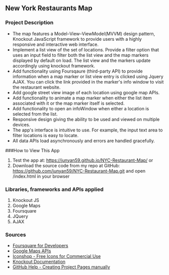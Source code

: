 ## New York Restaurants Map

### Project Description
* The map features a Model–View–ViewModel(MVVM) design pattern, Knockout JavaScript framework to provide users with a highly responsive and interactive web interface.
* Implement a list view of the set of locations. Provide a filter option that uses an input field to filter both the list view and the map markers displayed by default on load. The list view and the markers update accordingly using knockout framework.
* Add functionality using Foursqaure (third-party API) to provide information when a map marker or list view entry is clicked using Jquery AJAX. You can click the link provided in the marker's info window to visit the restaurant website.
* Add google street view image of each location using google map APIs.
* Add functionality to animate a map marker when either the list item associated with it or the map marker itself is selected.
* Add functionality to open an infoWindow when either a location is selected from the list.
* Responsive design giving the ability to be used and viewed on multiple devices.
* The app's interface is intuitive to use. For example, the input text area to filter locations is easy to locate.
* All data APIs load asynchronously and errors are handled gracefully.

###How to View This App
1. Test the app at: https://junyan59.github.io/NYC-Restaurant-Map/ or
2. Download the source code from my repo at GitHub: https://github.com/junyan59/NYC-Restaurant-Map.git and open /index.html in your browser

### Libraries, frameworks and APIs applied
1. Knockout JS
2. Google Maps
3. Foursquare
4. JQuery
5. AJAX

### Sources
* [Foursquare for Developers](https://developer.foursquare.com/)
* [Google Maps APIs](https://developers.google.com/maps/)
* [Iconshop - Free Icons for Commercial Use](https://freeiconshop.com/)
* [Knockout Documentation](http://knockoutjs.com/documentation/introduction.html)
* [GitHub Help - Creating Project Pages manually](https://help.github.com/articles/creating-project-pages-manually/)